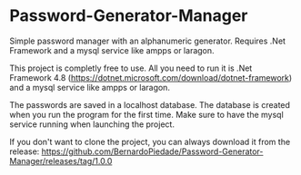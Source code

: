 # Password-Generator-Manager
Simple password manager with an alphanumeric generator. Requires .Net Framework and a mysql service like ampps or laragon.

This project is completly free to use. All you need to run it is .Net Framework 4.8 (https://dotnet.microsoft.com/download/dotnet-framework) and a mysql service like ampps or laragon.

The passwords are saved in a localhost database. The database is created when you run the program for the first time. Make sure to have the mysql service running when launching the project.

If you don't want to clone the project, you can always download it from the release: https://github.com/BernardoPiedade/Password-Generator-Manager/releases/tag/1.0.0
